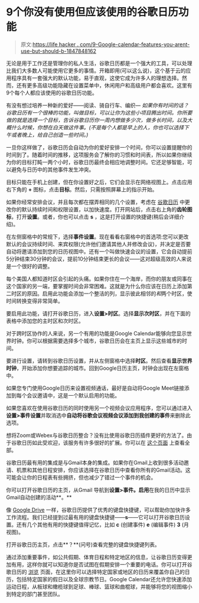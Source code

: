 # 9个你没有使用但应该使用的谷歌日历功能

> 原文:[https://life hacker . com/9-Google-calendar-features-you-arent-use-but-should-b-1847848162](https://lifehacker.com/9-google-calendar-features-you-arent-using-but-should-b-1847848162)

无论是用于工作还是管理你的私人生活，谷歌日历都是一个强大的工具，可以处理比我们大多数人可能使用它更多的事情。开箱即用(可以这么说)，这个基于云的应用程序具有一套强大的默认功能，易于直观，这使它成为许多人的理想选择。然而，还有更多高级功能隐藏在设置菜单中，休闲用户和高级用户都会喜欢。这里有9个每个人都应该使用的谷歌日历功能。

有没有想过培养一种新的爱好——阅读、骑自行车、编织— *如果你有时间的话？谷歌日历有一个很棒的功能，叫做目标，可以让你为这些小项目腾出时间。你所要做的就是选择一个目标，告诉谷歌日历你一周内想做多少次，做多长时间，以及大概什么时候，你想在白天做这件事。(不是每个人都是早上的人，你也可以选择下午或者晚上，给自己创造一些时间。)* 

一旦你这样做了，谷歌日历会自动为你的爱好安排一个时间，你可以设置提醒你的时间到了。随着时间的推移，这项服务会了解你的习惯和时间表，所以如果你继续为你的目标打盹一两个小时，谷歌日历最终会相应地调整时间。它还足够智能，可以避免与日历中的其他事件发生冲突。

目标只能在手机上创建，但在你设置好之后，它们会显示在网络视图上。点击应用右下角的 **+** 图标，点击**目标**。然后，只需按照屏幕上的指示开始。

如果你经常安排会议，并且每次都在摆弄相同的几个设置，考虑在 [谷歌日历](https://calendar.google.com) 中更改你的默认持续时间和权限设置，以加快速度。打开网站后，点击右上角的**齿轮图标**，打开**设置**。或者，你也可以点击 **s** ，这是打开设置的快捷键(稍后会详细介绍)。

在左侧窗格中的常规下，选择**事件设置**。现在看看右窗格中的首选项:您可以更改默认的会议持续时间、来宾权限(允许他们邀请其他人并修改会议)，并决定是否要自动将邀请添加到您的日历视图中。还有一个叫做快速会议的设置，它会自动提前5分钟结束30分钟的会议，提前10分钟结束更长的会议——这对超级高效的人来说是一个很好的调整。

每个美国人都知道时区会引起的头痛。如果你住在一个海岸，而你的朋友或同事在这个国家的另一端，要掌握时间会非常困难。这就是为什么你应该在日历上添加第二时区的原因。启用此功能会添加一个整洁的列，显示彼此相邻的*和*两个时区，使时间转换变得非常简单。

要启用此功能，请打开谷歌日历，进入**设置>时区**。选择**显示次时区**，并在下面的表格中添加您的主时区和次时区。

对于跨时区协作的人来说，另一个有用的功能是Google Calendar能够向您显示世界时钟。你可以根据需要选择多个城市，谷歌日历会在主页上显示这些城市的时间。

要进行设置，请转到谷歌日历设置，并从左侧窗格中选择**时区**。然后查看**显示世界时钟**，开始添加你想要追踪的城市。回到Google日历主页，时钟会出现在左窗格中。

如果您专门使用Google日历来设置视频通话，最好是自动将Google Meet链接添加到每个会议邀请中，这是一个默认启用的功能。

如果您喜欢在使用谷歌日历的同时使用另一个视频会议应用程序，您可以通过进入**设置>事件设置**并取消选中**自动将谷歌会议视频会议添加到我创建的事件**来删除此选项。

想将Zoom或Webex与谷歌日历整合？没有比使用谷歌日历插件更好的方法了。由于谷歌日历如此受欢迎，该服务有许多很好的扩展。你可以在 [这个页面](https://workspace.google.com/marketplace/category/works-with-calendar) 上查看全部。

谷歌日历最有用的集成是与Gmail本身的集成。如果你在Gmail上收到很多活动邀请、机票和其他日程安排，你应该选择在谷歌日历中查看你所有的Gmail活动。这可能会让你的日程表有些拥挤，但也减少了错过一个事件的机会。

你可以打开谷歌日历的主页，从Gmail 导航到**设置>事件。启用**在我的日历中显示Gmail自动创建的活动**。**

像 [Google Drive](https://lifehacker.com/11-google-drive-features-everyone-should-know-about-1847775515) 一样，谷歌日历提供了优秀的键盘快捷键，可以帮助你加快许多工作流程。我们已经提到过最有用的键盘快捷键——**s**——它可以打开谷歌日历设置。还有几个其他有用的快捷键值得记忆，比如 **c** (创建事件) **e** (编辑事件) **3** (月视图)。

打开谷歌日历主页，点击**？**(问号)查看完整的键盘快捷键列表。

通过添加重要事件，如公共假期、体育日程和特定地区的信息，让谷歌日历变得更加有用，这样你就可以知道你是否试图在假期安排一个重要的电话。你可以打开谷歌日历的 [浏览](https://calendar.google.com/calendar/u/0/r/settings/browsecalendars) 页面，在这里你可以选择特定国家或地区的日历来覆盖你自己的日历，包括特定国家的假日以及全球宗教节日。Google Calendar还允许您快速添加运动日程，从板球和橄榄球到足球、棒球、篮球和曲棍球，并能够将您的视图缩小到特定的部门甚至团队。